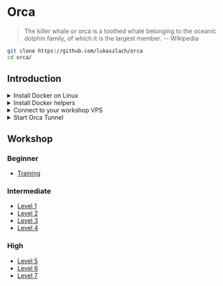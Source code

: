 # Orca

> The killer whale or orca is a toothed whale belonging to the oceanic dolphin family, of which it is the largest member.
> -- Wikipedia

```bash
git clone https://github.com/lukaszlach/orca
cd orca/
```

## Introduction

<details><summary>Install Docker on Linux</summary>
<p>

```bash
# Install Docker 19.03
curl -fsSL https://get.docker.com | VERSION=19.03 CHANNEL=stable sh

# Install Docker under your $HOME as a non-root
curl -fsSL https://get.docker.com/rootless | sh
```

</p>
</details>

<details><summary>Install Docker helpers</summary>
<p>

```bash
# Windows
$ Set-ExecutionPolicy RemoteSigned
$ Install-Module posh-docker
$ Import-Module posh-docker

# Mac
$ brew tap homebrew/completions
$ brew install docker-completion
$ brew install docker-compose-completion

# Linux
$ apt install bash-completion
$ curl https://raw.githubusercontent.com/docker/docker-ce/master/components/cli/contrib/completion/bash/docker -o /etc/bash_completion.d/docker.sh
```

</p>
</details>

<details><summary>Connect to your workshop VPS</summary>
<p>

SSH server listens on ports `6667` and `80`.

```bash
ssh -p 6667 d@vpsX.cmd.cat
```

```bash
ssh -p 6667 -o StrictHostKeyChecking=no -o UserKnownHostsFile=/dev/null d@vpsX.cmd.cat
```

</p>
</details>

<details><summary>Start Orca Tunnel</summary>
<p>

Orca Tunnel allows you to tunnel all ports used on the workshop through a SSH connection on port 80 to your VPS.

Run the tunnel with automated scripts or manually using Docker **on your laptop/PC**.
When the tunnel is running you can access all workshop services running on your VPS by using `localhost`. 
In this case you can also access your VPS shell on `http://localhost:8022`.

Start using the automated script:

```bash
# Linux and Mac
# replace with your VPS_ID
bash <(curl -sSfL lach.dev/orca-tunnel) VPS_ID

# Windows
iex ((New-Object System.Net.WebClient).DownloadString('https://lach.dev/orca-tunnel.ps'))
```

Start manually with Docker:

```bash
docker run -d --name orca-tunnel \
    --restart always 
    -p 4040:4040 -p 5000:5000 -p 6080:6080 -p 8000:8000 -p 8022:8022 \
    -p 8080:8080 -p 8081:8081 -p 8443:8443 -p 9000:9000 -p 10080:10080 \
    -e SSH_USER=d -e SSH_PASSWORD=docker -e SSH_PORT=80 \
    lukaszlach/orca-tunnel vpsX.cmd.cat \
    4040 5000 6080 8000 8022 8080 8081 8443 9000 10080
```

</p>
</details>

## Workshop

### Beginner

* [Training](docs/TRAINING.md)

### Intermediate

* [Level 1](docs/LEVEL1.md)
* [Level 2](docs/LEVEL2.md)
* [Level 3](docs/LEVEL3.md)
* [Level 4](docs/LEVEL4.md)

### High

* [Level 5](docs/LEVEL5.md)
* [Level 6](docs/LEVEL6.md)
* [Level 7](docs/LEVEL7.md)

